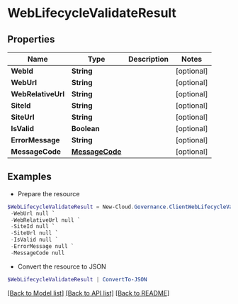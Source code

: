 # WebLifecycleValidateResult
## Properties

Name | Type | Description | Notes
------------ | ------------- | ------------- | -------------
**WebId** | **String** |  | [optional] 
**WebUrl** | **String** |  | [optional] 
**WebRelativeUrl** | **String** |  | [optional] 
**SiteId** | **String** |  | [optional] 
**SiteUrl** | **String** |  | [optional] 
**IsValid** | **Boolean** |  | [optional] 
**ErrorMessage** | **String** |  | [optional] 
**MessageCode** | [**MessageCode**](MessageCode.md) |  | [optional] 

## Examples

- Prepare the resource
```powershell
$WebLifecycleValidateResult = New-Cloud.Governance.ClientWebLifecycleValidateResult  -WebId null `
 -WebUrl null `
 -WebRelativeUrl null `
 -SiteId null `
 -SiteUrl null `
 -IsValid null `
 -ErrorMessage null `
 -MessageCode null
```

- Convert the resource to JSON
```powershell
$WebLifecycleValidateResult | ConvertTo-JSON
```

[[Back to Model list]](../README.md#documentation-for-models) [[Back to API list]](../README.md#documentation-for-api-endpoints) [[Back to README]](../README.md)


